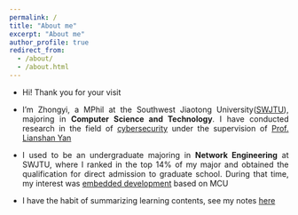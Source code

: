 ```yaml
---
permalink: /
title: "About me"
excerpt: "About me"
author_profile: true
redirect_from: 
  - /about/
  - /about.html
---
```

<!-- * To be more specific, my current research interest is in **Anomaly Detection** and **Wireless Communication Security** -->
<style>body{text-align: justify}</style>
 
* Hi! Thank you for your visit

* I’m Zhongyi, a MPhil at the Southwest Jiaotong University([SWJTU](https://en.wikipedia.org/wiki/Southwest_Jiaotong_University)), majoring in **Computer Science and Technology**. I have conducted research in the field of <u>cybersecurity</u> under the supervision of [Prof. Lianshan Yan](https://scholar.google.com/citations?hl=en&user=2ciZC4EAAAAJ)

* I used to be an undergraduate majoring in **Network Engineering** at SWJTU, where I ranked in the top 14% of my major and obtained the qualification for direct admission to graduate school. During that time, my interest was <u>embedded development</u> based on MCU
  
* I have the habit of summarizing learning contents, see my notes [here](/notes)
